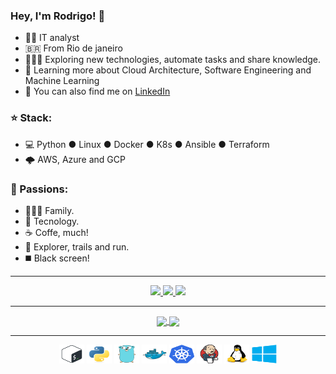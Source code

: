 ### Hey, I'm Rodrigo! 👋

- :technologist: IT analyst
- :brazil: From Rio de janeiro
- 🙋🏻‍♂️  Exploring new technologies, automate tasks and share knowledge. 
- :seedling: Learning more about Cloud Architecture, Software Engineering and Machine Learning
- :handshake: You can also find me on [LinkedIn](https://www.linkedin.com/in/rocoxta/)
### ⭐ Stack:
- 💻 Python ● Linux ● Docker ● K8s ● Ansible ● Terraform
- 🌩️	AWS, Azure and GCP
 
### 🤩 Passions:

 - 👨‍👩‍👧  Family.  
 - 🤖 Tecnology.  
 - ☕ Coffe, much!    
 - 🧭 Explorer, trails and run.
 - ◼️ Black screen!
---
<div style="display: inline_block" align="center">
  <a href="https://www.linkedin.com/in/rocoxta/" target="_blank">
    <img src="https://img.shields.io/badge/-LinkedIn-%230077B5?style=for-the-badge&logo=linkedin&logoColor=white" target="_blank">
  </a>
 	<a href="https://hub.docker.com/u/rocoxta" target="_blank">
    <img src="https://img.shields.io/badge/Docker Hub-03234B?style=for-the-badge&logo=docker&logoColor=white&color=2496ED" target="_blank">
  </a>
  <a href="https://t.me/rocoxta" target="_blank">
    <img src="https://img.shields.io/badge/Telegram-26A5E4?style=for-the-badge&logo=telegram&logoColor=white" target="_blank">
  </a> 
</div>

* * *

<div style="display: inline_block" align="center">
  <a href="https://github.com/rocoxta/">
    <img align="center" src="https://github-readme-stats.vercel.app/api?username=rocoxta&show_icons=true&theme=merko&line_height=20" />
  </a>
  <a href="https://github.com/rocoxta/">
    <img align="center" src="https://github-readme-stats.vercel.app/api/top-langs/?username=rocoxta&layout=compact&theme=merko" />
  </a>
</div>

* * *
<div style="display: inline_block" align="center">
  <img align="center" height="30" width="40" src="https://raw.githubusercontent.com/devicons/devicon/master/icons/bash/bash-original.svg">
  <img align="center" height="30" width="40" src="https://raw.githubusercontent.com/devicons/devicon/master/icons/python/python-original.svg">
  <img align="center" height="30" width="40" src="https://raw.githubusercontent.com/devicons/devicon/master/icons/go/go-original.svg">
  <img align="center" height="30" width="40" src="https://raw.githubusercontent.com/devicons/devicon/master/icons/docker/docker-original.svg">
  <img align="center" height="30" width="40" src="https://raw.githubusercontent.com/devicons/devicon/master/icons/kubernetes/kubernetes-plain.svg">
  <img align="center" height="30" width="40" src="https://raw.githubusercontent.com/devicons/devicon/master/icons/jenkins/jenkins-original.svg">
  <img align="center" height="30" width="40" src="https://raw.githubusercontent.com/devicons/devicon/master/icons/linux/linux-original.svg">
  <img align="center" height="30" width="40" src="https://raw.githubusercontent.com/devicons/devicon/master/icons/windows8/windows8-original.svg">
</div>

#
